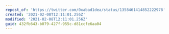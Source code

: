 ```yaml
---
repost_of: 'https://twitter.com/0xabad1dea/status/1358461414852222978'
created: '2021-02-08T12:11:01.256Z'
modified: '2021-02-08T12:11:01.256Z'
guid: 432fb643-b079-427f-955c-d81ccfe6aa04
---
```

 

